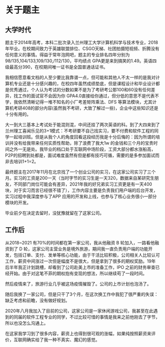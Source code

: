 # 关于题主

## 大学时代

题主于2014年高考，本科二批次录入兰州理工大学计算机科学与技术专业，2018年毕业。在校期间致力于英雄联盟排位、CSGO天梯、社团拍摄短视频、折腾没有任何意义的事情。得益于常年泡网吧，题主的专业排名四年分别为98/135,104/133,109/130,/112/130，平均绩点 GPA更是来到搞笑的1.49。英语四级最高分390，在校期间唯一证书是全国普通话证书。

我相信愿意看文档的人至少要比我靠谱一点，但可能和其他人不太一样的是我对计算机专业还是十分感兴趣的，在校四年虽然成绩垫底，但是课程设计和毕业设计都是优秀通过，个人认为考试的分数如果不是为了考研考公那100和60没有任何差异，找工作的面试官不会因为你 GPA4.0直接给你通过，但分低的意思不是代表不学，我依然清晰记得一堆不知名的小厂考差矩阵乘法、DFS 等算法模块，尤其计算机考研408的部分内容(虽然我不考研，大致了解过一些)，企业中这些知识还是十分有用的。

大一到大三基本上考试处于能混则混，中间还挂了两次英语的科。到了大四来到了兰州理工喜闻乐见的3+1模式：不考研要不自己找实习，要不付费和软件工程的同学一起培训班。但是从我个人的角度回看这段经历我是十分后悔的：因为所谓的培训并没有给我带来任何实质性帮助，除了浪费了我大1w 的金钱和三个月的宝贵时间之外一无是处。我毕业的档口处于互联网中场阶段，工资大部分都水涨船高，P2P的招聘到处都是，面试难度虽然有但是都有技巧可循，需要的是多参加面试而非去培训1+1=2。

最终题主在2017年11月在北京找了一个创业公司的实习，在这家公司实习了三个月。实习的工资是200一天（当时字节的实习生是一天320，数据来自某研究生朋友，不同部门岗位可能会有差异，2021年我的好兄弟实习工资更是有一天400块，对于实习而言已经很不错了），工作内容主要是负责我们用户端的后台开发，实习过程中我深度参与了APP 应用的开发和上线，也参与了核心业务很小一部分模块的开发。

毕业前夕在决定去留时，没犹豫就留在了这家公司。

## 工作后
从2018~2021 有70%的时间都在第一家公司，我从他融资 B 轮加入，一路看他融资到了 D 轮，这家公司主营业务是境外旅游，期间我一直负责用户端的功能开发，包括订单、支付、发单等核心功能，由于干活比较积极，公司相关人比较认可工作，薪资中间涨过一次但是幅度不是很大，但是拿到了很多的期权奖励。19年后半年我正计划跳槽，却看到了公司赴美上市的准备工作，IPO 之前的财务审查已经开始。由于对这笔不菲的期权抱有变现的想法，所以继续苟了一段时间。

然后疫情来了，旅游行业几乎被这场疫情摧毁了。公司的上市计划也泡汤了。

随后我换了一家公司，但是只干了3个月，在这次换工作中我犯了很严重的失误：缺乏考虑和前瞻，没有做好规划。

2020年八月我加入了目前的公司，这家公司是一家休闲游戏公司，我甚至在此遇到的同届的软件工程专业的同学，不过比较可惜的事情是我来之前他刚去了字节，所以也没怎么沟通上。

在这家我学习到了很多内容，薪资上也得到很可观的涨幅，如果纯按照薪资来评价，互联网确实给了我一种不真实、魔幻的感觉。